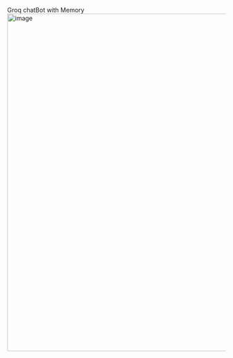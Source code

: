 Groq chatBot with Memory
<img width="780" alt="image" src="https://github.com/InsightEdge01/GroqchatbotwithMemory/assets/131486782/b3dc5b95-fa50-472d-9965-1ce8e8e0ebb0">

